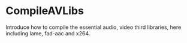 # CompileAVLibs
Introduce how to compile the essential audio, video third libraries, here including lame, fad-aac and x264.
